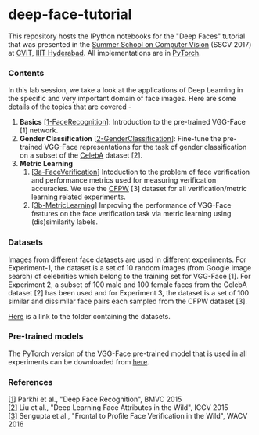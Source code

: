 # deep-face-tutorial

This repository hosts the IPython notebooks for the "Deep Faces" tutorial that was presented in the
[Summer School on Computer Vision](http://cvit.iiit.ac.in/cvsummerschool2017/) (SSCV 2017) at 
[CVIT](http://cvit.iiit.ac.in/), [IIIT Hyderabad](https://www.iiit.ac.in/). 
All implementations are in [PyTorch](http://pytorch.org/).

### Contents
In this lab session, we take a look at the applications of Deep Learning in the specific and
very important domain of face images. Here are some details of the topics that are covered -

1. **Basics** [[1-FaceRecognition](https://github.com/samyak-268/deep-face-tutorial/blob/master/1-FaceRecognition.ipynb)]: Introduction to the pre-trained VGG-Face [1] network.
2. **Gender Classification** [[2-GenderClassification](https://github.com/samyak-268/deep-face-tutorial/blob/master/2-GenderClassification.ipynb)]: Fine-tune the pre-trained VGG-Face representations for the task of gender classification on a subset of the [CelebA](http://mmlab.ie.cuhk.edu.hk/projects/CelebA.html) dataset [2].
3. **Metric Learning**
    1. [[3a-FaceVerification](https://github.com/samyak-268/deep-face-tutorial/blob/master/3a-FaceVerification.ipynb)] Intoduction to the problem of face verification and performance metrics used for measuring verification accuracies. We use the [CFPW](http://mukh.com/) [3] dataset for all verification/metric learning related experiments.
    2. [[3b-MetricLearning](https://github.com/samyak-268/deep-face-tutorial/blob/master/3b-MetricLearning.ipynb)] Improving the performance of VGG-Face features on the face verification task via metric learning using (dis)similarity labels.

### Datasets
Images from different face datasets are used in different experiments. For Experiment-1, the dataset is a set of 10 random images (from Google image search) of celebrities which belong to the training set for VGG-Face [1]. For Experiment 2, a subset of 100 male and 100 female faces from the CelebA dataset [2] has been used and for Experiment 3, the dataset is a set of 100 similar and dissimilar face pairs each sampled from the CFPW dataset [3].

[Here](https://www.dropbox.com/sh/fip0khhjjqmmtdf/AABNwgJwDIak2vOt4g40lPNca?dl=0) is a link to the folder containing the datasets.

### Pre-trained models
The PyTorch version of the VGG-Face pre-trained model that is used in all experiments can be downloaded from [here](https://www.dropbox.com/s/183mgti3tdfmu9d/VGG_FACE_pyTorch_small.t7?dl=0).

### References
[[1](http://www.robots.ox.ac.uk/~vgg/publications/2015/Parkhi15/parkhi15.pdf)] Parkhi et al., "Deep Face Recognition", BMVC 2015 <br>
[[2](http://www.cv-foundation.org/openaccess/content_iccv_2015/papers/Liu_Deep_Learning_Face_ICCV_2015_paper.pdf)] Liu et al., "Deep Learning Face Attributes in the Wild", ICCV 2015 <br>
[[3](http://ieeexplore.ieee.org/document/7477558/)] Sengupta et al., "Frontal to Profile Face Verification in the Wild", WACV 2016 <br>
